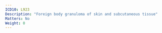 ```yaml
---
ICD10: L923
Description: "Foreign body granuloma of skin and subcutaneous tissue"
Matters: No
Weight: 0
---
```


